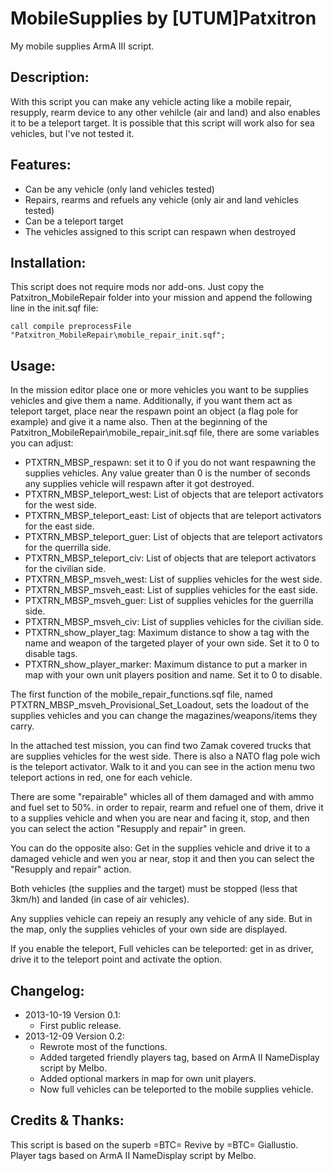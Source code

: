 MobileSupplies by [UTUM]Patxitron
=================================

My mobile supplies ArmA III script.

Description:
------------
With this script you can make any vehicle acting like a mobile repair, resupply, rearm device to any other vehilcle (air and land) and also enables it to be a teleport target. It is possible that this script will work also for sea vehicles, but I've not tested it.


Features:
---------
*	Can be any vehicle (only land vehicles tested)
*	Repairs, rearms and refuels any vehicle (only air and land vehicles tested)
*	Can be a teleport target
*	The vehicles assigned to this script can respawn when destroyed


Installation:
-------------
This script does not require mods nor add-ons. Just copy the Patxitron_MobileRepair folder into your mission and append the following line in the init.sqf file:

	call compile preprocessFile "Patxitron_MobileRepair\mobile_repair_init.sqf";


Usage:
------
In the mission editor place one or more vehicles you want to be supplies vehicles and give them a name. Additionally, if you want them act as teleport target, place near the respawn point an object (a flag pole for example) and give it a name also. Then at the beginning of the Patxitron_MobileRepair\mobile_repair_init.sqf file, there are some variables you can adjust:
*	PTXTRN_MBSP_respawn: set it to 0 if you do not want respawning the supplies vehicles. Any value greater than 0 is the number of seconds any supplies vehicle will respawn after it got destroyed.
*	PTXTRN_MBSP_teleport_west: List of objects that are teleport activators for the west side.
*	PTXTRN_MBSP_teleport_east: List of objects that are teleport activators for the east side.
*	PTXTRN_MBSP_teleport_guer: List of objects that are teleport activators for the querrilla side.
*	PTXTRN_MBSP_teleport_civ: List of objects that are teleport activators for the civilian side.
*	PTXTRN_MBSP_msveh_west: List of supplies vehicles for the west side.
*	PTXTRN_MBSP_msveh_east: List of supplies vehicles for the east side.
*	PTXTRN_MBSP_msveh_guer: List of supplies vehicles for the guerrilla side.
*	PTXTRN_MBSP_msveh_civ: List of supplies vehicles for the civilian side.
*	PTXTRN_show_player_tag: Maximum distance to show a tag with the name and weapon of the targeted player of your own side. Set it to 0 to disable tags.
*	PTXTRN_show_player_marker: Maximum distance to put a marker in map with your own unit players position and name. Set it to 0 to disable.

The first function of the mobile_repair_functions.sqf file, named PTXTRN_MBSP_msveh_Provisional_Set_Loadout, sets the loadout of the supplies vehicles and you can change the magazines/weapons/items they carry.

In the attached test mission, you can find two Zamak covered trucks that are supplies vehicles for the west side. There is also a NATO flag pole wich is the teleport activator. Walk to it and you can see in the action menu two teleport actions in red, one for each vehicle.

There are some "repairable" whicles all of them damaged and with ammo and fuel set to 50%. in order to repair, rearm and refuel one of them, drive it to a supplies vehicle and when you are near and facing it, stop, and then you can select the action "Resupply and repair" in green.

You can do the opposite also: Get in the supplies vehicle and drive it to a damaged vehicle and wen you ar near, stop it and then you can select the "Resupply and repair" action.

Both vehicles (the supplies and the target) must be stopped (less that 3km/h) and landed (in case of air vehicles).

Any supplies vehicle can repeiy an resuply any vehicle of any side. But in the map, only the supplies vehicles of your own side are displayed.

If you enable the teleport, Full vehicles can be teleported: get in as driver, drive it to the teleport point and activate the option.

Changelog:
----------
-	2013-10-19 Version 0.1:
	*	First public release.
-	2013-12-09 Version 0.2:
	*	Rewrote most of the functions.
	*	Added targeted friendly players tag, based on ArmA II NameDisplay script by Melbo.
	*	Added optional markers in map for own unit players.
	*	Now full vehicles can be teleported to the mobile supplies vehicle.


Credits &amp; Thanks:
---------------------
This script is based on the superb =BTC= Revive by =BTC= Giallustio. Player tags based on ArmA II NameDisplay script by Melbo.
